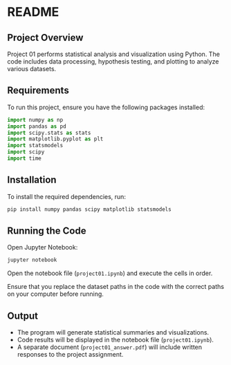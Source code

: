 # README

## Project Overview

Project 01 performs statistical analysis and visualization using Python. The code includes data processing, hypothesis testing, and plotting to analyze various datasets.

## Requirements

To run this project, ensure you have the following packages installed:

```python
import numpy as np
import pandas as pd
import scipy.stats as stats
import matplotlib.pyplot as plt
import statsmodels
import scipy
import time
```

## Installation

To install the required dependencies, run:

```bash
pip install numpy pandas scipy matplotlib statsmodels
```

## Running the Code

Open Jupyter Notebook:

```bash
jupyter notebook
```

Open the notebook file (`project01.ipynb`) and execute the cells in order.

Ensure that you replace the dataset paths in the code with the correct paths on your computer before running.

## Output

- The program will generate statistical summaries and visualizations.
- Code results will be displayed in the notebook file (`project01.ipynb`).
- A separate document (`project01_answer.pdf`) will include written responses to the project assignment.

